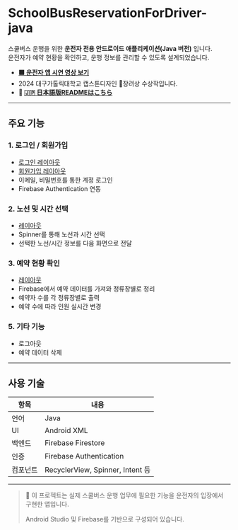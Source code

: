 # SchoolBusReservationForDriver-java

스쿨버스 운행을 위한 **운전자 전용 안드로이드 애플리케이션(Java 버전)** 입니다.  
운전자가 예약 현황을 확인하고, 운행 정보를 관리할 수 있도록 설계되었습니다.
- **[🟦 운전자 앱 시연 영상 보기](https://youtube.com/shorts/awHSWGFRi0o?feature=share)**
- 2024 대구가톨릭대학교 캡스톤디자인 🥉장려상 수상작입니다.
- **📄 [🇯🇵 日本語版READMEはこちら](./README.ja.md)**

---

## 주요 기능

### 1. 로그인 / 회원가입
- [로그인 레이아웃](driverImages/driverlogin.PNG)
- [회원가입 레이아웃](driverImages/userregister.PNG)
- 이메일, 비밀번호를 통한 계정 로그인
- Firebase Authentication 연동

### 2. 노선 및 시간 선택
- [레이아웃](driverImages/driverroutetime.PNG)
- Spinner를 통해 노선과 시간 선택
- 선택한 노선/시간 정보를 다음 화면으로 전달

### 3. 예약 현황 확인
- [레이아웃](driverImages/driverclock.PNG)
- Firebase에서 예약 데이터를 가져와 정류장별로 정리
- 예약자 수를 각 정류장별로 출력
- 예약 수에 따라 인원 실시간 변경


### 5. 기타 기능
- 로그아웃
- 예약 데이터 삭제

---

## 사용 기술

| 항목 | 내용 |
|------|------|
| 언어 | Java |
| UI | Android XML |
| 백엔드 | Firebase Firestore |
| 인증 | Firebase Authentication |
| 컴포넌트 | RecyclerView, Spinner, Intent 등 |

---

> 📌 이 프로젝트는 실제 스쿨버스 운행 업무에 필요한 기능을 운전자의 입장에서 구현한 앱입니다.
>  
> Android Studio 및 Firebase를 기반으로 구성되어 있습니다.
